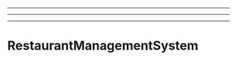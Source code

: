 --------------------------------------------------------------------------------
----------------------------------------------------------------------------------------------------
----------------------------------------------------------------------------------------------------
# RestaurantManagementSystem
